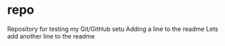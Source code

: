 # repo
Repository for testing my Git/GitHub setu
Adding a line to the readme
 Lets add another line to the readme
